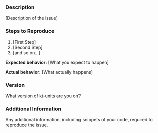 ### Description

[Description of the issue]

### Steps to Reproduce

1. [First Step]
2. [Second Step]
3. [and so on...]

**Expected behavior:** [What you expect to happen]

**Actual behavior:** [What actually happens]

### Version

What version of kt-units are you on?

### Additional Information

Any additional information, including snippets of your code, required to reproduce the issue.
